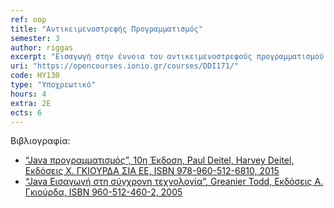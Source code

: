 ```yaml
---
ref: oop
title: "Αντικειμενοστρεφής Προγραμματισμός"
semester: 3
author: riggas
excerpt: "Εισαγωγή στην έννοια του αντικειμενοστρεφούς προγραμματισμού. Βασικές έννοιες Java – Μεταβλητές – Δεδομένα – Υπολογισμοί. Δομές διακλάδωσης, πίνακες. Κλάσεις, Αντικείμενα και Κληρονομικότητα στη Java. Περιβάλλοντα Αλληλεπίδρασης στη Java. Η έννοια της εξαίρεσης και οι διάφοροι τρόποι χειρισμού των εξαιρέσεων. Δημιουργία Applets και χρησιμοποίηση τεχνικών εισόδων – εξόδων δεδομένων. Νήματα εκτέλεσης (threads) και παράλληλος προγραμματισμός με τη Java. Java graphics και animation. Java και προγραμματισμός για το διαδίκτυο. Εργαστήριο Προγραμματισμού (Επιλογή Γλώσσας: “Java”)."
uri: "https://opencourses.ionio.gr/courses/DDI171/"
code: ΗΥ130
type: "Υποχρεωτικό"
hours: 4
extra: 2Ε
ects: 6
---
```



Βιβλιογραφία: 
  - [“Java προγραμματισμός”, 10η Έκδοση, Paul Deitel, Harvey Deitel, Εκδόσεις Χ. ΓΚΙΟΥΡΔΑ ΣΙΑ ΕΕ, ISBN 978-960-512-6810, 2015](https://service.eudoxus.gr/search/#a/id:50659320/0)
  - [“Java Eισαγωγή στη σύγχρονη τεχνολογία”, Greanier Todd, Εκδόσεις Α. Γκιούρδα, ISBN 960-512-460-2, 2005](https://service.eudoxus.gr/search/#a/id:12253/0)


